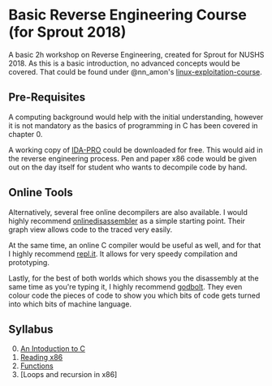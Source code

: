 # Basic Reverse Engineering Course (for Sprout 2018)

A basic 2h workshop on Reverse Engineering, created for Sprout for NUSHS 2018.
As this is a basic introduction, no advanced concepts would be covered. That could
be found under @nn_amon's [linux-exploitation-course][amoncourse].

[amoncourse]: https://github.com/nnamon/linux-exploitation-course


## Pre-Requisites

A computing background would help with the initial understanding, however it is
not mandatory as the basics of programming in C has been covered in chapter 0.

A working copy of [IDA-PRO][idapro] could be downloaded for free. This would aid in
the reverse engineering process. Pen and paper x86 code would be given out on the
day itself for student who wants to decompile code by hand.

[idapro]: https://www.hex-rays.com/products/ida/support/download_freeware.shtml


## Online Tools

Alternatively, several free online decompilers are also available. I would highly
recommend [onlinedisassembler][oda] as a simple starting point. Their graph view
allows code to the traced very easily.

At the same time, an online C compiler would be useful as well, and for that
I highly recommend [repl.it][replt]. It allows for very speedy compilation and
prototyping.

Lastly, for the best of both worlds which shows you the disassembly at the same time
as you're typing it, I highly recommend [godbolt][godbolt]. They even colour code
the pieces of code to show you which bits of code gets turned into which bits of
machine language.

[oda]: https://onlinedisassembler.com/odaweb/
[replt]: https://repl.it/
[godbolt]: https://godbolt.org/


## Syllabus

0. [An Intoduction to C][lesson0]
1. [Reading x86][lesson1]
2. [Functions][lesson2]
3. [Loops and recursion in x86] 

[lesson0]: ./lessons/0_introduction/lessonplan.md
[lesson1]: ./lessons/1_reading_x86/lessonplan.md
[lesson2]: ./lessons/2_functions/lessonplan.md


